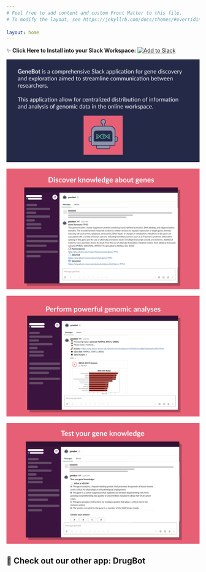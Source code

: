 ```yaml
---
# Feel free to add content and custom Front Matter to this file.
# To modify the layout, see https://jekyllrb.com/docs/themes/#overriding-theme-defaults

layout: home
---
```


✨ **Click Here to Install into your Slack Workspace:** 
<a href="https://slack.com/oauth/v2/authorize?client_id=2790340889.1172680679969&scope=app_mentions:read,channels:history,chat:write,chat:write.public,commands,files:read,files:write,groups:history,im:history,mpim:history,users:read&user_scope="><img alt="Add to Slack" height="40" width="139" src="https://platform.slack-edge.com/img/add_to_slack.png" srcSet="https://platform.slack-edge.com/img/add_to_slack.png 1x, https://platform.slack-edge.com/img/add_to_slack@2x.png 2x" /></a> 

![image](/assets/images/homepage.png)

![image](/assets/images/homepage_1.png)

![image](/assets/images/homepage_2.png)

![image](/assets/images/homepage_3.png)

## 💊 Check out our other app: DrugBot
